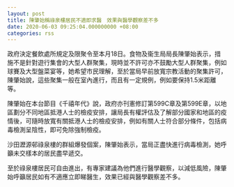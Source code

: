 ```yaml
---
layout: post
title: 陳肇始稱祿泉樓居民不適即求醫　效果與醫學觀察差不多
date: 2020-06-03 09:25:04.000000000 +08:00
categories: rss
---
```


政府決定餐飲處所規定及限聚令至本月18日。食物及衞生局局長陳肇始表示，措施不是針對遊行集會的大型人群聚集，現時並不許可亦不鼓勵大型人群聚集，例如球賽及大型盤菜宴等，她希望市民理解，至於當局早前放寬宗教活動的聚集許可，陳肇始說，這些聚集一般在室內進行，而且有一定規例，例如要保持1.5米距離等。

陳肇始在本台節目《千禧年代》說，政府亦刊憲修訂第599C章及第599E章，以地區劃分不同地區抵港人士的檢疫安排，讓局長有權評估及了解部分國家和地區的疫情後，可隨時放寬有關抵港人士的檢疫安排，例如有關人士符合部分條件，包括病毒檢測呈陰性，即可免除強制檢疫。

沙田瀝源邨祿泉樓的群組爆發個案，陳肇始表示，當局正盡快進行病毒檢測，她呼籲未交樣本的居民盡早遞交。

至於祿泉樓居民可自由進出，有專家建議為他們進行醫學觀察，以減低風險，陳肇始呼籲居民如有不適應立即睇醫生，效果已經與醫學觀察差不多。
